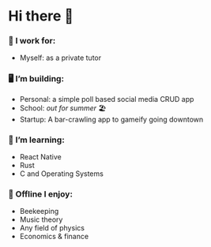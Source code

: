 # Hi there 👋

### 💼 I work for:
  - Myself: as a private tutor

### 🖥️ I’m building:
  - Personal: a simple poll based social media CRUD app
  - School: *out for summer* 🏖️
  - Startup: A bar-crawling app to gameify going downtown
  
### 🌱 I’m learning:
  - React Native
  - Rust
  - C and Operating Systems

### 🎨 Offline I enjoy:
  - Beekeeping 
  - Music theory
  - Any field of physics
  - Economics & finance
